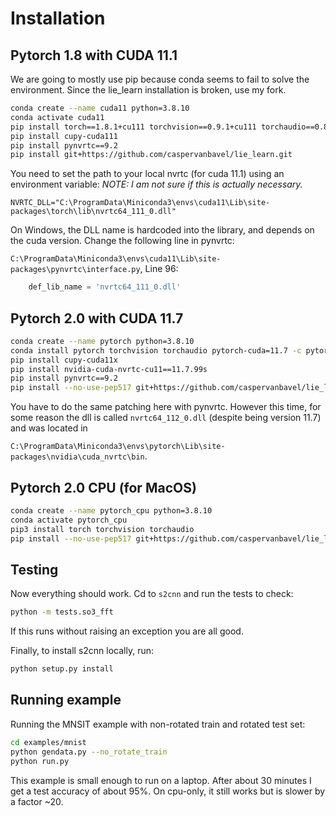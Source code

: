# Installation
## Pytorch 1.8 with CUDA 11.1

We are going to mostly use pip because conda seems to fail to solve the environment.
Since the lie_learn installation is broken, use my fork.

```bash
conda create --name cuda11 python=3.8.10
conda activate cuda11
pip install torch==1.8.1+cu111 torchvision==0.9.1+cu111 torchaudio==0.8.1 -f https://download.pytorch.org/whl/torch_stable.html
pip install cupy-cuda111
pip install pynvrtc==9.2
pip install git+https://github.com/caspervanbavel/lie_learn.git
```

You need to set the path to your local nvrtc (for cuda 11.1) using an environment variable: 
*NOTE: I am not sure if this is actually necessary.*

`NVRTC_DLL="C:\ProgramData\Miniconda3\envs\cuda11\Lib\site-packages\torch\lib\nvrtc64_111_0.dll"`

On Windows, the DLL name is hardcoded into the library, and depends on the cuda version.
Change the following line in pynvrtc:

`C:\ProgramData\Miniconda3\envs\cuda11\Lib\site-packages\pynvrtc\interface.py`,
Line 96:
```python
    def_lib_name = 'nvrtc64_111_0.dll'
```

## Pytorch 2.0 with CUDA 11.7
```bash
conda create --name pytorch python=3.8.10
conda install pytorch torchvision torchaudio pytorch-cuda=11.7 -c pytorch -c nvidia
pip install cupy-cuda11x
pip install nvidia-cuda-nvrtc-cu11==11.7.99s
pip install pynvrtc==9.2
pip install --no-use-pep517 git+https://github.com/caspervanbavel/lie_learn.git
```

You have to do the same patching here with pynvrtc. 
However this time, for some reason the dll is called `nvrtc64_112_0.dll` (despite being version 11.7) and was located in

`C:\ProgramData\Miniconda3\envs\pytorch\Lib\site-packages\nvidia\cuda_nvrtc\bin`.

## Pytorch 2.0 CPU (for MacOS)
```bash
conda create --name pytorch_cpu python=3.8.10
conda activate pytorch_cpu
pip3 install torch torchvision torchaudio
pip install --no-use-pep517 git+https://github.com/caspervanbavel/lie_learn.git
```

## Testing

Now everything should work. Cd to `s2cnn` and run the tests to check:
```bash
python -m tests.so3_fft
```

If this  runs without raising an exception you are all good.

Finally, to install s2cnn locally, run:
```bash
python setup.py install
```

## Running example

Running the MNSIT example with non-rotated train and rotated test set:

```bash
cd examples/mnist
python gendata.py --no_rotate_train
python run.py
```

This example is small enough to run on a laptop. After about 30 minutes I get a test  accuracy of about 95%.
On cpu-only, it still works but is slower by a factor ~20.
